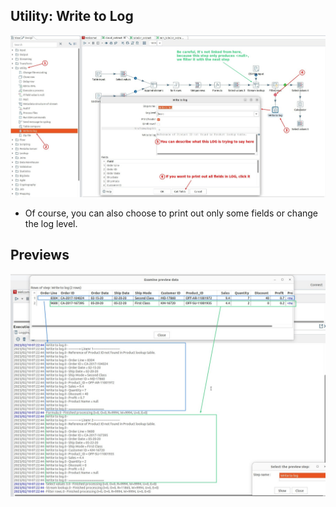 ## **Utility: Write to Log**

![Alt write to log](pic/01.jpg)

- Of course, you can also choose to print out only some fields or change the log level.

## **Previews**

![Alt previews](pic/02.jpg)

